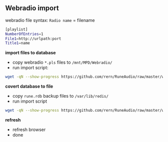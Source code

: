 Webradio import
---

webradio file syntax:
`Radio name` = filename
```sh
[playlist]
NumberOfEntries=1
File1=http://urlpath:port
Title1=name
```

**import files to database**  
- copy webradio  `*.pls` files to `/mnt/MPD/Webradio/`  
- run import script:
```sh
wget -qN --show-progress https://github.com/rern/RuneAudio/raw/master/webradio/webradiodb.sh; chmod +x webradiodb.sh; ./webradiodb.sh
```

**covert database to file**
- copy `rune.rdb` backup files to `/var/lib/redis/`  
- run import script
```sh
wget -qN --show-progress https://github.com/rern/RuneAudio/raw/master/webradio/webradiofile.sh; chmod +x webradiofile.sh; ./webradiofile.sh
```

**refresh**
- refresh browser
- done
